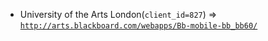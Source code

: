  - University of the Arts London(`client_id=827`) => [`http://arts.blackboard.com/webapps/Bb-mobile-bb_bb60/`](http://arts.blackboard.com/webapps/Bb-mobile-bb_bb60/)

